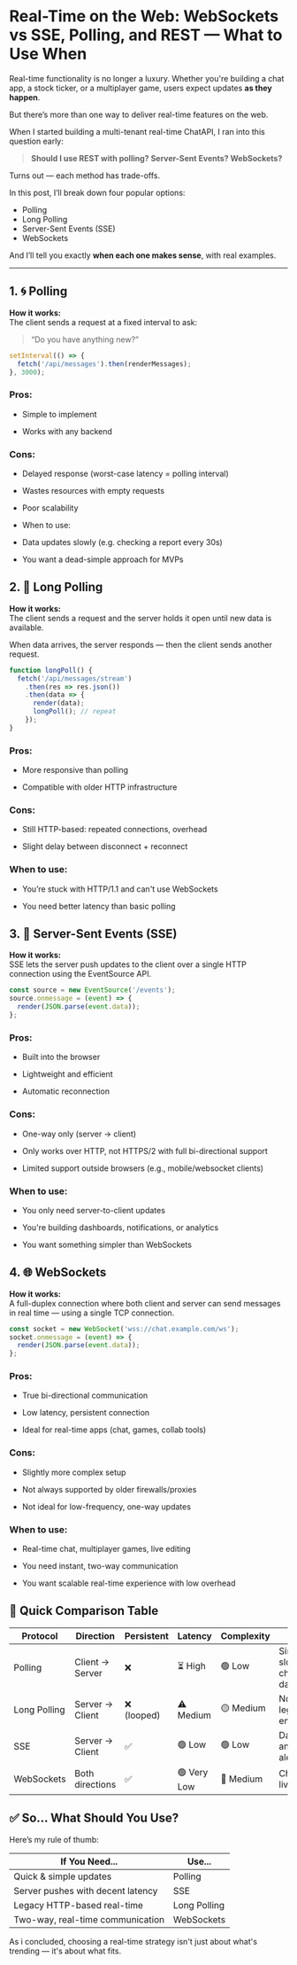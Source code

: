 # Real-Time on the Web: WebSockets vs SSE, Polling, and REST — What to Use When

Real-time functionality is no longer a luxury. Whether you're building a chat app, a stock ticker, or a multiplayer game, users expect updates **as they happen**.

But there’s more than one way to deliver real-time features on the web.

When I started building a multi-tenant real-time ChatAPI, I ran into this question early:

> **Should I use REST with polling? Server-Sent Events? WebSockets?**

Turns out — each method has trade-offs.

In this post, I’ll break down four popular options:
- Polling
- Long Polling
- Server-Sent Events (SSE)
- WebSockets

And I’ll tell you exactly **when each one makes sense**, with real examples.

---

## 1. 🌀 Polling

**How it works:**  
The client sends a request at a fixed interval to ask:  
> “Do you have anything new?”

```js
setInterval(() => {
  fetch('/api/messages').then(renderMessages);
}, 3000);
```
### Pros:

- Simple to implement

- Works with any backend

### Cons:

- Delayed response (worst-case latency = polling interval)

- Wastes resources with empty requests

- Poor scalability

- When to use:

- Data updates slowly (e.g. checking a report every 30s)

- You want a dead-simple approach for MVPs

## 2. 🔁 Long Polling

**How it works:**   
The client sends a request and the server holds it open until new data is available.

When data arrives, the server responds — then the client sends another request.

```js
function longPoll() {
  fetch('/api/messages/stream')
    .then(res => res.json())
    .then(data => {
      render(data);
      longPoll(); // repeat
    });
}
```
### Pros:

- More responsive than polling

- Compatible with older HTTP infrastructure

### Cons:

- Still HTTP-based: repeated connections, overhead

- Slight delay between disconnect + reconnect

### When to use:

- You’re stuck with HTTP/1.1 and can't use WebSockets

- You need better latency than basic polling


## 3. 📡 Server-Sent Events (SSE)
**How it works:**   
SSE lets the server push updates to the client over a single HTTP connection using the EventSource API.

```js
const source = new EventSource('/events');
source.onmessage = (event) => {
  render(JSON.parse(event.data));
};
```
### Pros:

- Built into the browser

- Lightweight and efficient

- Automatic reconnection

### Cons:

- One-way only (server → client)

- Only works over HTTP, not HTTPS/2 with full bi-directional support

- Limited support outside browsers (e.g., mobile/websocket clients)

### When to use:

- You only need server-to-client updates

- You're building dashboards, notifications, or analytics

- You want something simpler than WebSockets

## 4. 🌐 WebSockets
**How it works:**   
A full-duplex connection where both client and server can send messages in real time — using a single TCP connection.

```js
const socket = new WebSocket('wss://chat.example.com/ws');
socket.onmessage = (event) => {
  render(JSON.parse(event.data));
};
```
### Pros:

- True bi-directional communication

- Low latency, persistent connection

- Ideal for real-time apps (chat, games, collab tools)

### Cons:

- Slightly more complex setup

- Not always supported by older firewalls/proxies

- Not ideal for low-frequency, one-way updates

### When to use:

- Real-time chat, multiplayer games, live editing

- You need instant, two-way communication

- You want scalable real-time experience with low overhead

## 🧠 Quick Comparison Table

| Protocol     | Direction       | Persistent | Latency     | Complexity | Best For                           |
| ------------ | --------------- | ---------- | ----------- | ---------- | ---------------------------------- |
| Polling      | Client → Server | ❌          | ⏳ High      | 🟢 Low     | Simple apps, slow-changing data    |
| Long Polling | Server → Client | ❌ (looped) | ⚠️ Medium   | 🟡 Medium  | Notifications, legacy environments |
| SSE          | Server → Client | ✅          | 🟢 Low      | 🟢 Low     | Dashboards, analytics, alerts      |
| WebSockets   | Both directions | ✅          | 🟢 Very Low | 🔴 Medium  | Chat, games, live collab           |

## ✅ So… What Should You Use?
Here’s my rule of thumb:

| If You Need...                    | Use...       |
| --------------------------------- | ------------ |
| Quick & simple updates            | Polling      |
| Server pushes with decent latency | SSE          |
| Legacy HTTP-based real-time       | Long Polling |
| Two-way, real-time communication  | WebSockets   |


As i concluded, choosing a real-time strategy isn't just about what's trending — it's about what fits.
